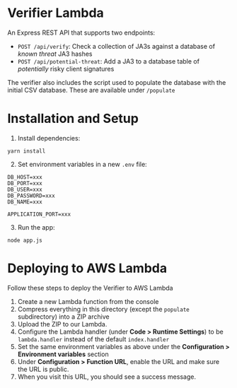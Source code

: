 # Verifier Lambda

An Express REST API that supports two endpoints:

- `POST /api/verify`: Check a collection of JA3s against a database of *known threat* JA3 hashes
- `POST /api/potential-threat`: Add a JA3 to a database table of *potentially* risky client signatures

The verifier also includes the script used to populate the database with the initial CSV database. These are available under `/populate`

# Installation and Setup
1. Install dependencies:
```
yarn install
```

2. Set environment variables in a new `.env` file:
```
DB_HOST=xxx
DB_PORT=xxx
DB_USER=xxx
DB_PASSWORD=xxx
DB_NAME=xxx

APPLICATION_PORT=xxx
```

3. Run the app:
```
node app.js
```

# Deploying to AWS Lambda
Follow these steps to deploy the Verifier to AWS Lambda
1. Create a new Lambda function from the console
2. Compress everything in this directory (except the `populate` subdirectory) into a ZIP archive
3. Upload the ZIP to our Lambda. 
4. Configure the Lambda handler (under **Code > Runtime Settings**) to be `lambda.handler` instead of the default `index.handler`
5. Set the same environment variables as above under the **Configuration > Environment variables** section
6. Under **Configuration > Function URL**, enable the URL and make sure the URL is public.
7. When you visit this URL, you should see a success message.
